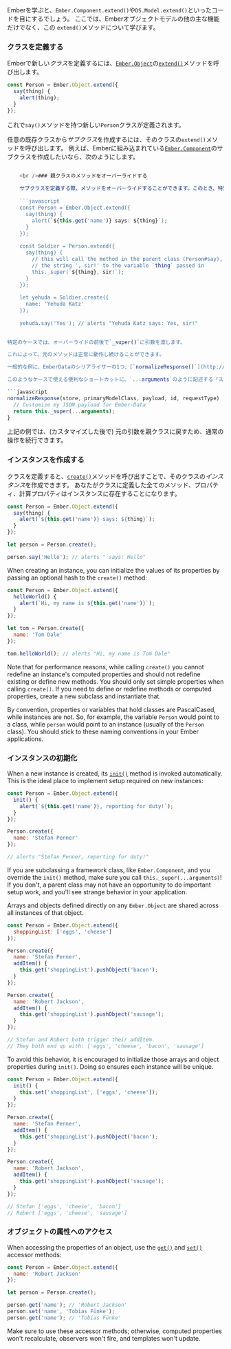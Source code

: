 Emberを学ぶと、`Ember.Component.extend()`や`DS.Model.extend()`といったコードを目にするでしょう。 ここでは、Emberオブジェクトモデルの他の主な機能だけでなく、この `extend()`メソッドについて学びます。

### クラスを定義する

Emberで新しい*クラス*を定義するには、[`Ember.Object`](http://emberjs.com/api/classes/Ember.Object.html)の[`extend()`](http://emberjs.com/api/classes/Ember.Object.html#method_extend)メソッドを呼び出します。

```javascript
const Person = Ember.Object.extend({
  say(thing) {
    alert(thing);
  }
});
```

これで`say()`メソッドを持つ新しい`Person`クラスが定義されます。

任意の既存クラスから*サブクラス*を作成するには、そのクラスの`extend()`メソッドを呼び出します。 例えば、Emberに組み込まれている[`Ember.Component`](http://emberjs.com/api/classes/Ember.Component.html)のサブクラスを作成したいなら、次のようにします。

```app/components/todo-item.js export default Ember.Component.extend({ classNameBindings: ['isUrgent'], isUrgent: true });

    <br />### 親クラスのメソッドをオーバーライドする
    
    サブクラスを定義する際、メソッドをオーバーライドすることができます。このとき、特別な`_super()`メソッドを呼び出すことで親クラスの実装にアクセスすることが可能です。
    
    ```javascript
    const Person = Ember.Object.extend({
      say(thing) {
        alert(`${this.get('name')} says: ${thing}`);
      }
    });
    
    const Soldier = Person.extend({
      say(thing) {
        // this will call the method in the parent class (Person#say), appending
        // the string ', sir!' to the variable `thing` passed in
        this._super(`${thing}, sir!`);
      }
    });
    
    let yehuda = Soldier.create({
      name: 'Yehuda Katz'
    });
    
    yehuda.say('Yes'); // alerts "Yehuda Katz says: Yes, sir!"
    

特定のケースでは、オーバーライドの前後で`_super()`に引数を渡します。

これによって、元のメソッドは正常に動作し続けることができます。

一般的な例に、EmberDataのシリアライザーの1つ、[`normalizeResponse()`](http://emberjs.com/api/data/classes/DS.JSONAPISerializer.html#method_normalizeResponse)フックをオーバーライドする場合があります。

このようなケースで使える便利なショートカットに、`...arguments`のように記述する「スプレッド演算子」があります。

```javascript
normalizeResponse(store, primaryModelClass, payload, id, requestType)  {
  // Customize my JSON payload for Ember-Data
  return this._super(...arguments);
}
```

上記の例では、(カスタマイズした後で) 元の引数を親クラスに戻すため、通常の操作を続行できます。

### インスタンスを作成する

クラスを定義すると、[`create()`](http://emberjs.com/api/classes/Ember.Object.html#method_create)メソッドを呼び出すことで、そのクラスの*インスタンス*を作成できます。 あなたがクラスに定義した全てのメソッド、プロパティ、計算プロパティはインスタンスに存在することになります。

```javascript
const Person = Ember.Object.extend({
  say(thing) {
    alert(`${this.get('name')} says: ${thing}`);
  }
});

let person = Person.create();

person.say('Hello'); // alerts " says: Hello"
```

When creating an instance, you can initialize the values of its properties by passing an optional hash to the `create()` method:

```javascript
const Person = Ember.Object.extend({
  helloWorld() {
    alert(`Hi, my name is ${this.get('name')}`);
  }
});

let tom = Person.create({
  name: 'Tom Dale'
});

tom.helloWorld(); // alerts "Hi, my name is Tom Dale"
```

Note that for performance reasons, while calling `create()` you cannot redefine an instance's computed properties and should not redefine existing or define new methods. You should only set simple properties when calling `create()`. If you need to define or redefine methods or computed properties, create a new subclass and instantiate that.

By convention, properties or variables that hold classes are PascalCased, while instances are not. So, for example, the variable `Person` would point to a class, while `person` would point to an instance (usually of the `Person` class). You should stick to these naming conventions in your Ember applications.

### インスタンスの初期化

When a new instance is created, its [`init()`](http://emberjs.com/api/classes/Ember.Object.html#method_init) method is invoked automatically. This is the ideal place to implement setup required on new instances:

```js
const Person = Ember.Object.extend({
  init() {
    alert(`${this.get('name')}, reporting for duty!`);
  }
});

Person.create({
  name: 'Stefan Penner'
});

// alerts "Stefan Penner, reporting for duty!"
```

If you are subclassing a framework class, like `Ember.Component`, and you override the `init()` method, make sure you call `this._super(...arguments)`! If you don't, a parent class may not have an opportunity to do important setup work, and you'll see strange behavior in your application.

Arrays and objects defined directly on any `Ember.Object` are shared across all instances of that object.

```js
const Person = Ember.Object.extend({
  shoppingList: ['eggs', 'cheese']
});

Person.create({
  name: 'Stefan Penner',
  addItem() {
    this.get('shoppingList').pushObject('bacon');
  }
});

Person.create({
  name: 'Robert Jackson',
  addItem() {
    this.get('shoppingList').pushObject('sausage');
  }
});

// Stefan and Robert both trigger their addItem.
// They both end up with: ['eggs', 'cheese', 'bacon', 'sausage']
```

To avoid this behavior, it is encouraged to initialize those arrays and object properties during `init()`. Doing so ensures each instance will be unique.

```js
const Person = Ember.Object.extend({
  init() {
    this.set('shoppingList', ['eggs', 'cheese']);
  }
});

Person.create({
  name: 'Stefan Penner',
  addItem() {
    this.get('shoppingList').pushObject('bacon');
  }
});

Person.create({
  name: 'Robert Jackson',
  addItem() {
    this.get('shoppingList').pushObject('sausage');
  }
});

// Stefan ['eggs', 'cheese', 'bacon']
// Robert ['eggs', 'cheese', 'sausage']
```

### オブジェクトの属性へのアクセス

When accessing the properties of an object, use the [`get()`](http://emberjs.com/api/classes/Ember.Object.html#method_get) and [`set()`](http://emberjs.com/api/classes/Ember.Object.html#method_set) accessor methods:

```js
const Person = Ember.Object.extend({
  name: 'Robert Jackson'
});

let person = Person.create();

person.get('name'); // 'Robert Jackson'
person.set('name', 'Tobias Fünke');
person.get('name'); // 'Tobias Fünke'
```

Make sure to use these accessor methods; otherwise, computed properties won't recalculate, observers won't fire, and templates won't update.